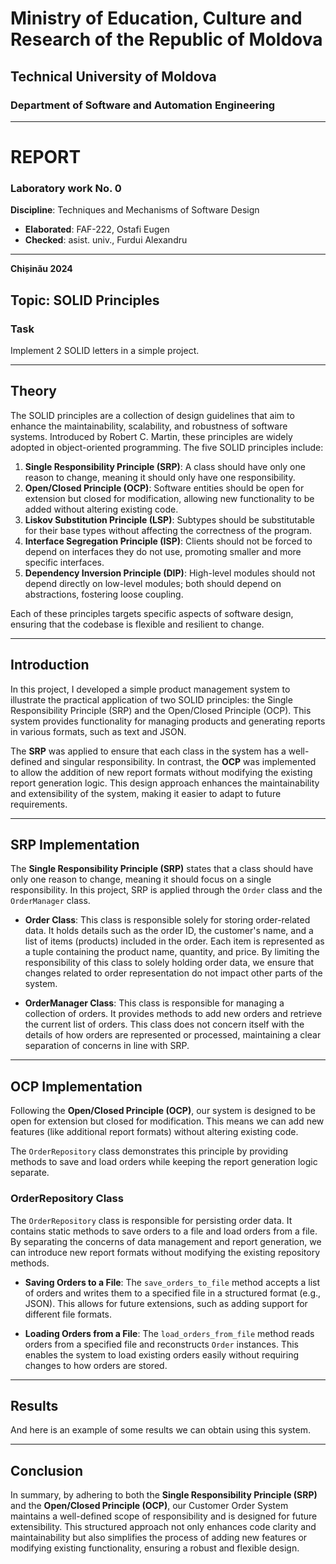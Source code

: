 # Ministry of Education, Culture and Research of the Republic of Moldova

## Technical University of Moldova  
### Department of Software and Automation Engineering  

---

# REPORT  
### Laboratory work No. 0  
**Discipline**: Techniques and Mechanisms of Software Design  

- **Elaborated**: FAF-222, Ostafi Eugen  
- **Checked**: asist. univ., Furdui Alexandru  

---  

**Chișinău 2024**  

## Topic: SOLID Principles

### Task  
Implement 2 SOLID letters in a simple project.

---

## Theory

The SOLID principles are a collection of design guidelines that aim to enhance the maintainability, scalability, and robustness of software systems. Introduced by Robert C. Martin, these principles are widely adopted in object-oriented programming. The five SOLID principles include:

1. **Single Responsibility Principle (SRP)**: A class should have only one reason to change, meaning it should only have one responsibility.
2. **Open/Closed Principle (OCP)**: Software entities should be open for extension but closed for modification, allowing new functionality to be added without altering existing code.
3. **Liskov Substitution Principle (LSP)**: Subtypes should be substitutable for their base types without affecting the correctness of the program.
4. **Interface Segregation Principle (ISP)**: Clients should not be forced to depend on interfaces they do not use, promoting smaller and more specific interfaces.
5. **Dependency Inversion Principle (DIP)**: High-level modules should not depend directly on low-level modules; both should depend on abstractions, fostering loose coupling.

Each of these principles targets specific aspects of software design, ensuring that the codebase is flexible and resilient to change.

---

## Introduction

In this project, I developed a simple product management system to illustrate the practical application of two SOLID principles: the Single Responsibility Principle (SRP) and the Open/Closed Principle (OCP). This system provides functionality for managing products and generating reports in various formats, such as text and JSON.

The **SRP** was applied to ensure that each class in the system has a well-defined and singular responsibility. In contrast, the **OCP** was implemented to allow the addition of new report formats without modifying the existing report generation logic. This design approach enhances the maintainability and extensibility of the system, making it easier to adapt to future requirements.

---

## SRP Implementation

The **Single Responsibility Principle (SRP)** states that a class should have only one reason to change, meaning it should focus on a single responsibility. In this project, SRP is applied through the `Order` class and the `OrderManager` class.

- **Order Class**: This class is responsible solely for storing order-related data. It holds details such as the order ID, the customer's name, and a list of items (products) included in the order. Each item is represented as a tuple containing the product name, quantity, and price. By limiting the responsibility of this class to solely holding order data, we ensure that changes related to order representation do not impact other parts of the system.

- **OrderManager Class**: This class is responsible for managing a collection of orders. It provides methods to add new orders and retrieve the current list of orders. This class does not concern itself with the details of how orders are represented or processed, maintaining a clear separation of concerns in line with SRP.

---

## OCP Implementation

Following the **Open/Closed Principle (OCP)**, our system is designed to be open for extension but closed for modification. This means we can add new features (like additional report formats) without altering existing code.

The `OrderRepository` class demonstrates this principle by providing methods to save and load orders while keeping the report generation logic separate.

### OrderRepository Class

The `OrderRepository` class is responsible for persisting order data. It contains static methods to save orders to a file and load orders from a file. By separating the concerns of data management and report generation, we can introduce new report formats without modifying the existing repository methods.

- **Saving Orders to a File**: The `save_orders_to_file` method accepts a list of orders and writes them to a specified file in a structured format (e.g., JSON). This allows for future extensions, such as adding support for different file formats.

- **Loading Orders from a File**: The `load_orders_from_file` method reads orders from a specified file and reconstructs `Order` instances. This enables the system to load existing orders easily without requiring changes to how orders are stored.

---

## Results

And here is an example of some results we can obtain using this system.

---

## Conclusion

In summary, by adhering to both the **Single Responsibility Principle (SRP)** and the **Open/Closed Principle (OCP)**, our Customer Order System maintains a well-defined scope of responsibility and is designed for future extensibility. This structured approach not only enhances code clarity and maintainability but also simplifies the process of adding new features or modifying existing functionality, ensuring a robust and flexible design.
